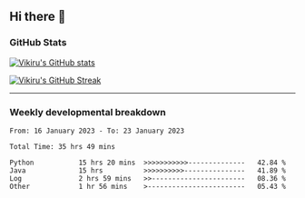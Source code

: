## Hi there 👋

### GitHub Stats

[![Vikiru's GitHub stats](https://github-readme-stats.vercel.app/api?username=vikiru&theme=nightowl&include_all_commits=true&count_private=true&hide=stars,contribs&show_icons=true)](https://github.com/anuraghazra/github-readme-stats)

[![Vikiru's GitHub Streak](https://streak-stats.demolab.com/?user=vikiru&theme=nightowl&hide_border=true&date_format=M%20j%5B%2C%20Y%5D)](https://github.com/DenverCoder1/github-readme-streak-stats)

---

### Weekly developmental breakdown

<!--START_SECTION:waka-->

```text
From: 16 January 2023 - To: 23 January 2023

Total Time: 35 hrs 49 mins

Python           15 hrs 20 mins  >>>>>>>>>>>--------------   42.84 %
Java             15 hrs          >>>>>>>>>>---------------   41.89 %
Log              2 hrs 59 mins   >>-----------------------   08.36 %
Other            1 hr 56 mins    >------------------------   05.43 %
```

<!--END_SECTION:waka-->
